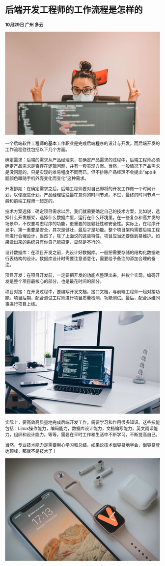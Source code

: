# 后端开发工程师的工作流程是怎样的

**10月29日    广州    多云**

![211029-01.jpg](../img/211029-01.jpg)

一个后端软件工程师的基本工作职业是完成后端程序的设计与开发。而后端开发的工作流程往往包括以下几个方面。

确定需求：后端的需求从产品经理来，在确定产品需求的过程中，后端工程师必须确定产品需求是否存在逻辑问题，并有一套实现方案。当然，一般情况下产品需求是没问题的，只是实现的难易程度不同而已。但不排除产品经理不会提出“app主题颜色跟随手机外壳变化而变化”这种需求。

开发排期：在确定需求之后，后端工程师要对自己即将的开发工作做一个时间计划，以便跟进计划。产品经理往往最在意你的时间节点。不过，最终的时间节点一般和前端工程师一起定的。

技术方案选择：确定项目需求以后，我们就需要确定自己的技术方案，比如说，选择什么开发框架，选择什么数据库里，运行在什么环境里。在一些复杂和高并发的场景中，不仅要考虑程序的功能，更重要的是健壮性和安全性。实际上，在程序开发中，第一重要是安全，其次是健壮，最后才是功能。整个项目架构需要后端工程师进行合理设计，当然了，除了上面说的这些特性，项目应当还要做到易维护。如果做出来的系统只有你自己能搞定，显然是不行的。

设计数据库：在项目开发之前，先设计好数据库。一般把需要存储的结构化数据进行表结构的设计。数据库设计时需要注意语意化，需要给予备注的添加合理的备注。

项目开发：在项目开发前，一定要把开发的功能点整理出来，并挨个实现。编码开发是整个项目最核心的部分，也是最花时间的部分。

项目对接：在开发过程中，要编写开发文档，接口文档，与前端工程师一起对接功能。项目后期，配合测试工程师进行项目质量检测，功能测试。最后，配合运维同事进行项目上线。


![211029-02.jpg](../img/211029-02.jpg)

实际上，要高效高质量地完成后端开发工作，需要学习和作用很多知识。这些技能包括：Linux操作能力，编码能力，数据库设计能力，文档编写能力，英文阅读能力，组织和设计能力。等等，需要在平时工作和生活中不断学习，不断提高自己。

当然，专业技术能力是需要用心学习和总结，如果说技术很容易地学会，很容易登达顶峰，那就不是技术了！

![211029-03.jpg](../img/211029-03.jpg)